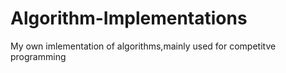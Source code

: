# Algorithm-Implementations
My own imlementation of algorithms,mainly used for competitve programming
